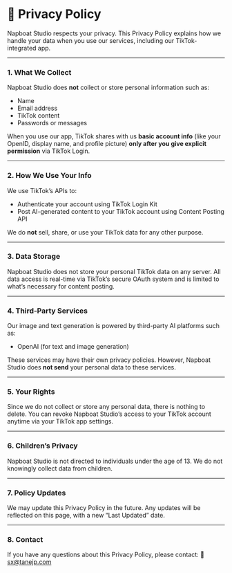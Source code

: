 # 📄 **Privacy Policy**

Napboat Studio respects your privacy. This Privacy Policy explains how we handle your data when you use our services, including our TikTok-integrated app.

---

### 1. **What We Collect**

Napboat Studio does **not** collect or store personal information such as:

* Name
* Email address
* TikTok content
* Passwords or messages

When you use our app, TikTok shares with us **basic account info** (like your OpenID, display name, and profile picture) **only after you give explicit permission** via TikTok Login.

---

### 2. **How We Use Your Info**

We use TikTok’s APIs to:

* Authenticate your account using TikTok Login Kit
* Post AI-generated content to your TikTok account using Content Posting API

We do **not** sell, share, or use your TikTok data for any other purpose.

---

### 3. **Data Storage**

Napboat Studio does not store your personal TikTok data on any server.
All data access is real-time via TikTok’s secure OAuth system and is limited to what’s necessary for content posting.

---

### 4. **Third-Party Services**

Our image and text generation is powered by third-party AI platforms such as:

* OpenAI (for text and image generation)

These services may have their own privacy policies. However, Napboat Studio does **not send** your personal data to these services.

---

### 5. **Your Rights**

Since we do not collect or store any personal data, there is nothing to delete.
You can revoke Napboat Studio’s access to your TikTok account anytime via your TikTok app settings.

---

### 6. **Children’s Privacy**

Napboat Studio is not directed to individuals under the age of 13. We do not knowingly collect data from children.

---

### 7. **Policy Updates**

We may update this Privacy Policy in the future. Any updates will be reflected on this page, with a new “Last Updated” date.

---

### 8. **Contact**

If you have any questions about this Privacy Policy, please contact:
📧 [sx@tanejp.com](mailto:sx@tanejp.com)